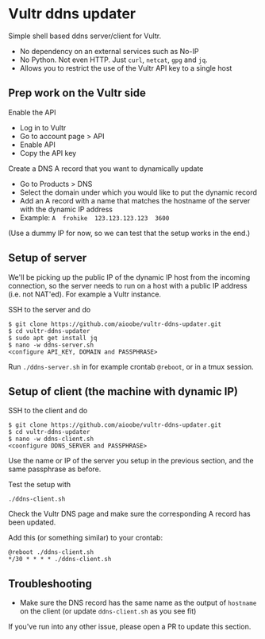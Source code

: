 # Vultr ddns updater
Simple shell based ddns server/client for Vultr.

- No dependency on an external services such as No-IP
- No Python. Not even HTTP. Just `curl`, `netcat`, `gpg` and `jq`.
- Allows you to restrict the use of the Vultr API key to a single host

## Prep work on the Vultr side

Enable the API

- Log in to Vultr
- Go to account page > API
- Enable API
- Copy the API key

Create a DNS A record that you want to dynamically update

- Go to Products > DNS
- Select the domain under which you would like to put the dynamic record
- Add an A record with a name that matches the hostname of the server with the dynamic IP address
- Example: `A  frohike  123.123.123.123  3600`

(Use a dummy IP for now, so we can test that the setup works in the end.)

## Setup of server

We'll be picking up the public IP of the dynamic IP host from the incoming connection, so the server needs to run on a host with a public IP address (i.e. not NAT'ed). For example a Vultr instance.

SSH to the server and do

    $ git clone https://github.com/aioobe/vultr-ddns-updater.git
    $ cd vultr-ddns-updater
    $ sudo apt get install jq
    $ nano -w ddns-server.sh
    <configure API_KEY, DOMAIN and PASSPHRASE>

Run `./ddns-server.sh` in for example crontab `@reboot`, or in a tmux session.

## Setup of client (the machine with dynamic IP)

SSH to the client and do

    $ git clone https://github.com/aioobe/vultr-ddns-updater.git
    $ cd vultr-ddns-updater
    $ nano -w ddns-client.sh
    <coonfigure DDNS_SERVER and PASSPHRASE>

Use the name or IP of the server you setup in the previous section, and the same passphrase as before.

Test the setup with

    ./ddns-client.sh

Check the Vultr DNS page and make sure the corresponding A record has been updated.

Add this (or something similar) to your crontab:

    @reboot ./ddns-client.sh
    */30 * * * * ./ddns-client.sh

## Troubleshooting

- Make sure the DNS record has the same name as the output of `hostname` on the client (or update `ddns-client.sh` as you see fit)

If you've run into any other issue, please open a PR to update this section.
